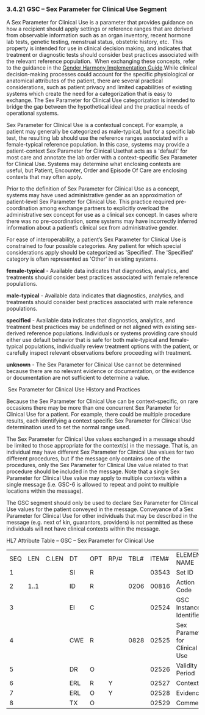 ### 3.4.21 GSC – Sex Parameter for Clinical Use Segment

A Sex Parameter for Clinical Use is a parameter that provides guidance on how a recipient should apply settings or reference ranges that are derived from observable information such as an organ inventory, recent hormone lab tests, genetic testing, menstrual status, obstetric history, etc.  This property is intended for use in clinical decision making, and indicates that treatment or diagnostic tests should consider best practices associated with the relevant reference population.  When exchanging these concepts, refer to the guidance in the [Gender Harmony Implementation Guide](http://hl7.org/xprod/ig/uv/gender-harmony/).While clinical decision-making processes could account for the specific physiological or anatomical attributes of the patient, there are several practical considerations, such as patient privacy and limited capabilities of existing systems which create the need for a categorization that is easy to exchange. The Sex Parameter for Clinical Use categorization is intended to bridge the gap between the hypothetical ideal and the practical needs of operational systems.

Sex Parameter for Clinical Use is a contextual concept. For example, a patient may generally be categorized as male-typical, but for a specific lab test, the resulting lab should use the reference ranges associated with a female-typical reference population. In this case, systems may provide a patient-context Sex Parameter for Clinical Usethat acts as a 'default' for most care and annotate the lab order with a context-specific Sex Parameter for Clinical Use. Systems may determine what enclosing contexts are useful, but Patient, Encounter, Order and Episode Of Care are enclosing contexts that may often apply.

Prior to the definition of Sex Parameter for Clinical Use as a concept, systems may have used administrative gender as an approximation of patient-level Sex Parameter for Clinical Use. This practice required pre-coordination among exchange partners to explicitly overload the administrative sex concept for use as a clinical sex concept. In cases where there was no pre-coordination, some systems may have incorrectly inferred information about a patient’s clinical sex from administrative gender.

For ease of interoperability, a patient’s Sex Parameter for Clinical Use is constrained to four possible categories. Any patient for which special considerations apply should be categorized as 'Specified'. The 'Specified' category is often represented as 'Other' in existing systems.

**female-typical** - Available data indicates that diagnostics, analytics, and treatments should consider best practices associated with female reference populations.

**male-typical** - Available data indicates that diagnostics, analytics, and treatments should consider best practices associated with male reference populations.

**specified** - Available data indicates that diagnostics, analytics, and treatment best practices may be undefined or not aligned with existing sex-derived reference populations. Individuals or systems providing care should either use default behavior that is safe for both male-typical and female-typical populations, individually review treatment options with the patient, or carefully inspect relevant observations before proceeding with treatment.

**unknown** - The Sex Parameter for Clinical Use cannot be determined because there are no relevant evidence or documentation, or the evidence or documentation are not sufficient to determine a value.

 Sex Parameter for Clinical Use History and Practices

Because the Sex Parameter for Clinical Use can be context-specific, on rare occasions there may be more than one concurrent Sex Parameter for Clinical Use for a patient. For example, there could be multiple procedure results, each identifying a context specific Sex Parameter for Clinical Use determination used to set the normal range used.

The Sex Parameter for Clinical Use values exchanged in a message should be limited to those appropriate for the context(s) in the message. That is, an individual may have different Sex Parameter for Clinical Use values for two different procedures, but if the message only contains one of the procedures, only the Sex Parameter for Clinical Use value related to that procedure should be included in the message. Note that a single Sex Parameter for Clinical Use value may apply to multiple contexts within a single message (i.e. GSC-6 is allowed to repeat and point to multiple locations within the message).

The GSC segment should only be used to declare Sex Parameter for Clinical Use values for the patient conveyed in the message. Conveyance of a Sex Parameter for Clinical Use for other individuals that may be described in the message (e.g. next of kin, guarantors, providers) is not permitted as these individuals will not have clinical contexts within the message.

HL7 Attribute Table – GSC – Sex Parameter for Clinical Use

|     |     |     |     |     |     |     |     |     |
| --- | --- | --- | --- | --- | --- | --- | --- | --- |
| SEQ | LEN | C.LEN | DT | OPT | RP/# | TBL# | ITEM# | ELEMENT NAME |
| 1 |  |  | SI | R |  |  | 03543 | Set ID |
| 2 | 1..1 |  | ID | R |  | 0206 | 00816 | Action Code |
| 3 |  |  | EI | C |  |  | 02524 | GSC Instance Identifier |
| 4 |  |  | CWE | R |  | 0828 | 02525 | Sex Parameter for Clinical Use |
| 5 |  |  | DR | O |  |  | 02526 | Validity Period |
| 6 |  |  | ERL | R | Y |  | 02527 | Context |
| 7 |  |  | ERL | O | Y |  | 02528 | Evidence |
| 8 |  |  | TX | O |  |  | 02529 | Comment |
